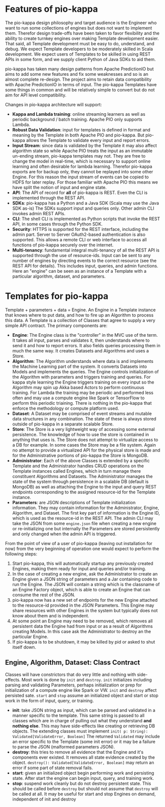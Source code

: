 # Features of pio-kappa

The pio-kappa design philosophy and target audience is the Engineer who want to run some collections of engines but does not want to implement them. Therefor design trade-offs have been taken to favor flexibility and the ability to create turnkey engines over making Template development easier. That said, all Template development must be easy to do, understand, and debug. We expect Template developers to be moderately skilled in Scala development. We expect users of Templates to be skilled in using REST APIs in some form, and we supply client Python of Java SDKs to aid them.

pio-kappa has taken many design patterns from Apache PredictionIO but aims to add some new features and fix some weaknesses and so is an almost complete re-design. The project aims to retain data compatibility with Apache PredictionIO in terms of input. The pio-kappa Templates have some things in common and will be relatively simple to convert but do not aim for API level compatibility.

Changes in pio-kappa architecture will support:

 - **Kappa and Lambda training**: online streaming learners as well as periodic background / batch training. Apache PIO only supports Lambda.
 - **Robust Data Validation**: input for templates is defined in format and meaning by the Template in both Apache PIO and pio-kappa. But pio-kappa allows the Template to validate every input and report errors. 
 - **Input Stream**: since data is validated by the Template it may also affect algorithm state so while Apache PIO treats the input as an immutable un-ending stream, pio-kappa templates may not. They are free to change the model in real-time, which is necessary to support online learning and often desirable for lambda learning. Therefor pio-kappa exports are for backup only, they cannot be replayed into some other Engine. For this reason the input stream of events can be copied to HDFS for later replay. For those familiar with Apache PIO this means we have split the notion of input and engine state.
 - **API**: The API of record for **all** of pio-kappa is REST. Even the CLI is implemented through the REST API.
 - **SDKs**: pio-kappa has a Python and a Java SDK (Scala may use the Java SDK as-is) The SDKs support input and queries only. Other admin CLI invokes admin REST APIs.
 - **CLI**: The shell CLI is implemented as Python scripts that invoke the REST API, in some cases through the Python SDK.
 - **Security**: HTTPS is supported for the REST interface, including the admin part. Server to Server OAuth2-based authentication is also supported. This allows a remote CLI or web interface to access all functions of pio-kappa securely over the internet.
 - **Multi-tenancy**: fundamental integral multi-tenancy of all the REST API is supported through the use of resource-ids. Input can be sent to any number of engines by directing events to the correct resource (see the REST API for details). This includes input, queries, and admin functions.  Here an "engine" can be seen as an instance of a Template with a particular algorithm, dataset, and parameters.

# Templates for pio-kappa

Template + parameters + data = Engine. An Engine in a Template instance that knows where to put data, and how to fire up an Algorithm to process this data. A Template is a collection of Classes that agree to supply a very simple API contract. The primary components are:

 - **Engine**: The Engine class is the "controller" in the MVC use of the term. It takes all input, parses and validates it, then understands where to send it and how to report errors. It also fields queries processing them in much the same way. It creates Datasets and Algorithms and uses a Store.
 - **Algorithm**: The Algorithm understands where data is and implements the Machine Learning part of the system. It converts Datasets into Models and implements the queries. The Engine controls initialization of the Algorithm with parameters and triggers training and queries. For kappa style learning the Engine triggers training on every input so the Algorithm may spin up Akka based Actors to perform continuous training. For Lambda the training may be periodic and performed less often and may use a compute engine like Spark or TensorFlow to perform this periodic triaining. There is nothing in the pio-kappa that enforce the methodology or compute platform used.
 - **Dataset**: A Dataset may be comprised of event streams and mutable data structures in any combination. The state of these is always stored outside of pio-kappa in a separate scalable Store.
 - **Store**: The Store is a very lightweight way of accessing some external persistence. The knowledge of how to use the store is contained in anything that uses is. The Store does not attempt to virtualize access to a DB for example. In some cases the Store may be a file system. Again no attempt to provide a virtualized API for the physical store is made and for the Administrative portions of pio-kappa the Store is MongoDB.
 - **Administrator**: Each of the above Classes is extended by a specific Template and the Administrator handles CRUD operations on the Template instances called Engines, which in turn manage there constituent Algorithms and Datasets. The Administrator manages the state of the system through persistence in a scalable DB (default is MongoDB) as well as attaching the Engine to the input and query REST endpoints corresponding to the assigned resource-id for the Template instance.
 - **Parameters**: are JSON descriptions of Template initialization information. They may contain information for the Administrator, Engine, Algorithm, and Dataset. The first key part of information is the Engine ID, which is used as the resource-id in the REST API. The admin CLI may take the JSON from some `engine.json` file when creating a new engine or re-initializing one but internally the Parameters are stored persistently and only changed when the admin API is triggered.

From the point of view of a user of pio-kappa (leaving out installation for now) from the very beginning of operation one would expect to perform the following steps:

 1. Start pio-kappa, this will automatically startup any previously created Engines, making them ready for input and queries and/or training.
 2. In the case of creating a new engine, ask the Administrator to create an Engine given a JSON string of parameters and a Jar containing code to run the Engine. The JSON will contain a string which is the classname of an Engine Factory object, which is able to create an Engine that can consume the rest of the JSON.
 3. pio-kappa now has a new set of endpoints for the new Engine attached to the resource-id provided in the JSON Parameters. This Engine may share resources with other Engines in the system but typically does not know about them and is independent.
 4. At some point an Engine may need to be removed, which removes all persistent data the Engine had from input or as a result of Algorithms creating Models. In this case ask the Administrator to destroy an the particular Engine.
 5. If pio-kappa is to be shutdown, it may be killed by pid or asked to shut itself down.

 ## Engine, Algorithm, Dataset: Class Contract
 
Classes will have constrictors that do very little and nothing with side-effects. Most work is done by `init` and `destroy`. `init` initializes  including parsing and validating Parameters, perhaps initialization or prep for initialization of a compute engine like Spark or VW. `init` and `destroy` affect persisted sate. `start` and `stop` assume an initialized object and start or stop work in the form of input, query, or training.
 
  - **init**: take JSON string as input, which can be parsed and validated in a manner specific to the template. This same string is passed to all classes which are in charge of pulling out what they understand **and nothing else**. This may have side-effects like creating or retrieving DB objects. The extending classes must implement `init( p: String): Validated[ValidateError, Boolean]` The returned `Validated` may include an error specific to the Template (some init error) or it may be a failure to parse the JSON (malformed parameters JSON). 
  - **destroy**: this tries to remove all evidence that the Engine and it's components ever existed. It removes all state evidence created by the object. `destroy(): Validated[ValidateError, Boolean]` may return an error if some part of state removal fails.
  - **start**: given an initialized object begin performing work and persisting state. After start the engine can begin input, query, and training work.
  - **stop**: suspend work cleanly but do not destroy persistent state. This should be called before `destroy` but should not assume that `destroy` will be called at all. It may be useful for start and stop Engines on demand, independent of init and destroy
